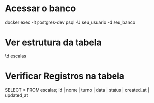 # Acessar o banco

docker exec -it postgres-dev psql -U seu_usuario -d seu_banco

# Ver estrutura da tabela

\d escalas

# Verificar Registros na tabela

SELECT \* FROM escalas;
id | nome | turno | data | status | created_at | updated_at

